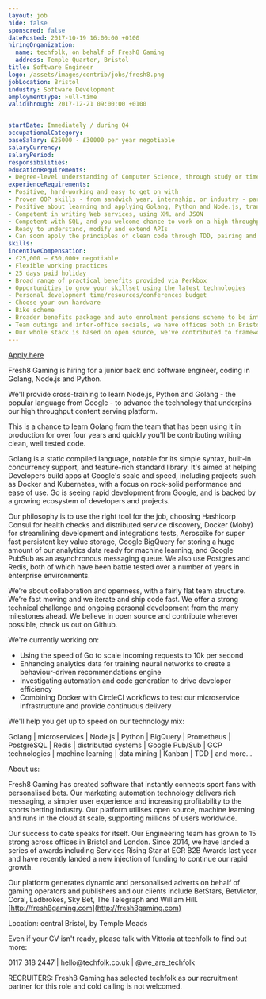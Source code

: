 ```yaml
---
layout: job
hide: false
sponsored: false
datePosted: 2017-10-19 16:00:00 +0100
hiringOrganization:
  name: techfolk, on behalf of Fresh8 Gaming
  address: Temple Quarter, Bristol
title: Software Engineer
logo: /assets/images/contrib/jobs/fresh8.png
jobLocation: Bristol
industry: Software Development
employmentType: Full-time
validThrough: 2017-12-21 09:00:00 +0100


startDate: Immediately / during Q4
occupationalCategory:
baseSalary: £25000 - £30000 per year negotiable
salaryCurrency:
salaryPeriod:
responsibilities:
educationRequirements:
- Degree-level understanding of Computer Science, through study or time industry
experienceRequirements:
- Positive, hard-working and easy to get on with
- Proven OOP skills - from sandwich year, internship, or industry - particularly at the middle and back end layers
- Positive about learning and applying Golang, Python and Node.js, transitioning from Python, Ruby, Scala, Node.js, Clojure, PHP, Java, JavaScript or C++ etc.
- Competent in writing Web services, using XML and JSON
- Competent with SQL, and you welcome chance to work on a high throughput database
- Ready to understand, modify and extend APIs
- Can soon apply the principles of clean code through TDD, pairing and review
skills:
incentiveCompensation:
- £25,000 – £30,000+ negotiable
- Flexible working practices
- 25 days paid holiday
- Broad range of practical benefits provided via Perkbox
- Opportunities to grow your skillset using the latest technologies
- Personal development time/resources/conferences budget
- Choose your own hardware
- Bike scheme
- Broader benefits package and auto enrolment pensions scheme to be introduced late this year
- Team outings and inter-office socials, we have offices both in Bristol and London
- Our whole stack is based on open source, we've contributed to frameworks and plan to share reusable components from our application
---
```



<a class="btn btn--dark" href="http://techfolk.co.uk/current-jobs/software-engineer-learn-go-nodejs-python-central-bristol-tl215
">
    Apply here
</a>

Fresh8 Gaming is hiring for a junior back end software engineer, coding in Golang, Node.js and Python.

We'll provide cross-training to learn Node.js, Python and Golang - the popular language from Google - to advance the technology that underpins our high throughput content serving platform.

This is a chance to learn Golang from the team that has been using it in production for over four years and quickly you'll be contributing writing clean, well tested code.

Golang is a static compiled language, notable for its simple syntax, built-in concurrency support, and feature-rich standard library. It's aimed at helping Developers build apps at Google's scale and speed, including projects such as Docker and Kubernetes, with a focus on rock-solid performance and ease of use. Go is seeing rapid development from Google, and is backed by a growing ecosystem of developers and projects.

Our philosophy is to use the right tool for the job, choosing Hashicorp Consul for health checks and distributed service discovery, Docker (Moby) for streamlining development and integrations tests, Aerospike for super fast persistent key value storage, Google BigQuery for storing a huge amount of our analytics data ready for machine learning, and Google PubSub as an asynchronous messaging queue. We also use Postgres and Redis, both of which have been battle tested over a number of years in enterprise environments.

We’re about collaboration and openness, with a fairly flat team structure. We’re fast moving and we iterate and ship code fast. We offer a strong technical challenge and ongoing personal development from the many milestones ahead. We believe in open source and contribute wherever possible, check us out on Github.

We're currently working on:

- Using the speed of Go to scale incoming requests to 10k per second
- Enhancing analytics data for training neural networks to create a behaviour-driven recommendations engine
- Investigating automation and code generation to drive developer efficiency
- Combining Docker with CircleCI workflows to test our microservice infrastructure and provide continuous delivery

We'll help you get up to speed on our technology mix:

<p>Golang | microservices | Node.js | Python | BigQuery | Prometheus | PostgreSQL | Redis | distributed systems | Google Pub/Sub | GCP technologies | machine learning | data mining | Kanban | TDD | and more...</p>

About us:

Fresh8 Gaming has created software that instantly connects sport fans with personalised bets. Our marketing automation technology delivers rich messaging, a simpler user experience and increasing profitability to the sports betting industry. Our platform utilises open source, machine learning and runs in the cloud at scale, supporting millions of users worldwide.

Our success to date speaks for itself. Our Engineering team has grown to 15 strong across offices in Bristol and London. Since 2014, we have landed a series of awards including Services Rising Star at EGR B2B Awards last year and have recently landed a new injection of funding to continue our rapid growth.

Our platform generates dynamic and personalised adverts on behalf of gaming operators and publishers and our clients include BetStars, BetVictor, Coral, Ladbrokes, Sky Bet, The Telegraph and William Hill. [http://fresh8gaming.com](http://fresh8gaming.com)

Location: central Bristol, by Temple Meads

Even if your CV isn't ready, please talk with Vittoria at techfolk to find out more:

<p>0117 318 2447 | hello@techfolk.co.uk | @we_are_techfolk</p>

RECRUITERS: Fresh8 Gaming has selected techfolk as our recruitment partner for this role and cold calling is not welcomed.
